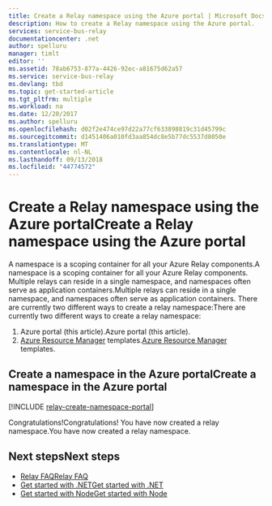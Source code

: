 ```yaml
---
title: Create a Relay namespace using the Azure portal | Microsoft Docs
description: How to create a Relay namespace using the Azure portal.
services: service-bus-relay
documentationcenter: .net
author: spelluru
manager: timlt
editor: ''
ms.assetid: 78ab6753-877a-4426-92ec-a81675d62a57
ms.service: service-bus-relay
ms.devlang: tbd
ms.topic: get-started-article
ms.tgt_pltfrm: multiple
ms.workload: na
ms.date: 12/20/2017
ms.author: spelluru
ms.openlocfilehash: d02f2e474ce97d22a77cf633898819c31d45799c
ms.sourcegitcommit: d1451406a010fd3aa854dc8e5b77dc5537d8050e
ms.translationtype: MT
ms.contentlocale: nl-NL
ms.lasthandoff: 09/13/2018
ms.locfileid: "44774572"
---
```

# <a name="create-a-relay-namespace-using-the-azure-portal"></a><span data-ttu-id="fbb56-103">Create a Relay namespace using the Azure portal</span><span class="sxs-lookup"><span data-stu-id="fbb56-103">Create a Relay namespace using the Azure portal</span></span>

<span data-ttu-id="fbb56-104">A namespace is a scoping container for all your Azure Relay components.</span><span class="sxs-lookup"><span data-stu-id="fbb56-104">A namespace is a scoping container for all your Azure Relay components.</span></span> <span data-ttu-id="fbb56-105">Multiple relays can reside in a single namespace, and namespaces often serve as application containers.</span><span class="sxs-lookup"><span data-stu-id="fbb56-105">Multiple relays can reside in a single namespace, and namespaces often serve as application containers.</span></span> <span data-ttu-id="fbb56-106">There are currently two different ways to create a relay namespace:</span><span class="sxs-lookup"><span data-stu-id="fbb56-106">There are currently two different ways to create a relay namespace:</span></span>

1. <span data-ttu-id="fbb56-107">Azure portal (this article).</span><span class="sxs-lookup"><span data-stu-id="fbb56-107">Azure portal (this article).</span></span>
2. <span data-ttu-id="fbb56-108">[Azure Resource Manager](../azure-resource-manager/resource-group-overview.md) templates.</span><span class="sxs-lookup"><span data-stu-id="fbb56-108">[Azure Resource Manager](../azure-resource-manager/resource-group-overview.md) templates.</span></span>

## <a name="create-a-namespace-in-the-azure-portal"></a><span data-ttu-id="fbb56-109">Create a namespace in the Azure portal</span><span class="sxs-lookup"><span data-stu-id="fbb56-109">Create a namespace in the Azure portal</span></span>

[!INCLUDE [relay-create-namespace-portal](../../includes/relay-create-namespace-portal.md)]

<span data-ttu-id="fbb56-110">Congratulations!</span><span class="sxs-lookup"><span data-stu-id="fbb56-110">Congratulations!</span></span> <span data-ttu-id="fbb56-111">You have now created a relay namespace.</span><span class="sxs-lookup"><span data-stu-id="fbb56-111">You have now created a relay namespace.</span></span>

## <a name="next-steps"></a><span data-ttu-id="fbb56-112">Next steps</span><span class="sxs-lookup"><span data-stu-id="fbb56-112">Next steps</span></span>

* [<span data-ttu-id="fbb56-113">Relay FAQ</span><span class="sxs-lookup"><span data-stu-id="fbb56-113">Relay FAQ</span></span>](relay-faq.md)
* [<span data-ttu-id="fbb56-114">Get started with .NET</span><span class="sxs-lookup"><span data-stu-id="fbb56-114">Get started with .NET</span></span>](relay-hybrid-connections-dotnet-get-started.md)
* [<span data-ttu-id="fbb56-115">Get started with Node</span><span class="sxs-lookup"><span data-stu-id="fbb56-115">Get started with Node</span></span>](relay-hybrid-connections-node-get-started.md)

